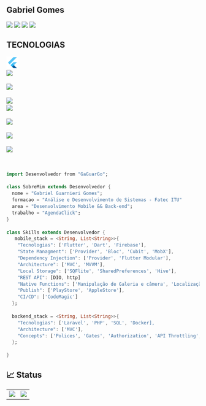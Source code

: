 ## <strong>Gabriel Gomes</strong>


<p align="start">
  <img src="https://img.shields.io/static/v1?label=Overview&message=Gabriel&color=f8efd4&style=for-the-badge&logo=GitHub">
  <img src="https://komarev.com/ghpvc/?username=gaguargo&style=for-the-badge">
  <img src="https://img.shields.io/github/followers/gaguargo?style=for-the-badge">
  <img src="https://img.shields.io/github/stars/gaguargo?style=for-the-badge">
</p>

## TECNOLOGIAS

<code><img height="32" src="https://raw.githubusercontent.com/github/explore/80688e429a7d4ef2fca1e82350fe8e3517d3494d/topics/flutter/flutter.png" alt="Flutter"/></code>
<code> <img height="32" src="https://cdn.jsdelivr.net/gh/devicons/devicon/icons/dart/dart-original.svg" /> </code>
<code> <img height="32" src="https://cdn.jsdelivr.net/gh/devicons/devicon/icons/androidstudio/androidstudio-original.svg" /> </code>
<code> <img height="32" src="https://cdn.jsdelivr.net/gh/devicons/devicon/icons/firebase/firebase-plain.svg" /> </code>
<code><img height="32" src="https://cdn.jsdelivr.net/gh/devicons/devicon/icons/c/c-original.svg" /> </code>
<code> <img height="32" src="https://cdn.jsdelivr.net/gh/devicons/devicon/icons/mysql/mysql-original-wordmark.svg" /> </code>
<code> <img height="32" src="https://cdn.jsdelivr.net/gh/devicons/devicon@latest/icons/php/php-original.svg" /> </code>
<code> <img height="32" src="https://cdn.jsdelivr.net/gh/devicons/devicon@latest/icons/laravel/laravel-original.svg" /> </code>

</br>

```dart
import Desenvolvedor from "GaGuarGo";

class SobreMim extends Desenvolvedor {
  nome = "Gabriel Guarnieri Gomes";
  formacao = "Análise e Desenvolvimento de Sistemas - Fatec ITU"
  area = "Desenvolvimento Mobile && Back-end";
  trabalho = "AgendaClick";
}

class Skills extends Desenvolvedor {
   mobile_stack = <String, List<String>>{
    "Tecnologias": ['Flutter', 'Dart', 'Firebase'],
    "State Managment": ['Provider', 'Bloc', 'Cubit', 'MobX'],
    "Dependency Injection": ['Provider', 'Flutter Modular'],
    "Architecture": ['MVC', 'MVVM'],
    "Local Storage": ['SQFlite', 'SharedPreferences', 'Hive'],
    "REST API": [DIO, http]
    "Native Functions": ['Manipulação de Galeria e câmera', 'Localização', 'Notificações Push', 'Permissões de Acesso'],
    "Publish": ['PlayStore', 'AppleStore'],
    "CI/CD": ['CodeMagic']
  };

  backend_stack = <String, List<String>>{
    "Tecnologias": ['Laravel', 'PHP', 'SQL', 'Docker],
    "Architecture": ['MVC'],
    "Concepts": ['Polices', 'Gates', 'Authorization', 'API Throttling', 'Queue', 'Pagination','Sending Email', 'Cache', 'Personalized Json Response', 'Relational Databases']
  };

}
```

## 📈 Status

<table align="center">
  <tr>
    <td align="center">
       <a href="https://github.com/gaguargo" target="_blank">
        <img height="180em" src="https://github-readme-stats.vercel.app/api/top-langs/?username=gaguargo&count_private=true&layout=compact&theme=tokyonight&langs_count=4" />
      </a>
    </td>
    <td align="center">
      <a href="https://github.com/gaguargo" target="_blank">
        <img height="180em" src="https://github-profile-summary-cards.vercel.app/api/cards/profile-details?username=gaguargo&count_private=true&theme=tokyonight" />
      </a>
    </td>
  </tr>
</table>

<br>











